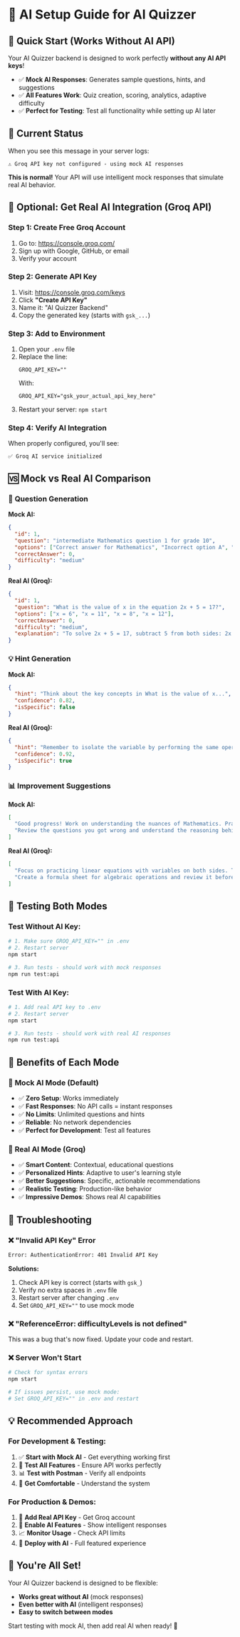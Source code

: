 # 🤖 AI Setup Guide for AI Quizzer

## 🚀 Quick Start (Works Without AI API)

Your AI Quizzer backend is designed to work perfectly **without any AI API keys**! 

- ✅ **Mock AI Responses**: Generates sample questions, hints, and suggestions
- ✅ **All Features Work**: Quiz creation, scoring, analytics, adaptive difficulty
- ✅ **Perfect for Testing**: Test all functionality while setting up AI later

## 🔧 Current Status

When you see this message in your server logs:
```
⚠️ Groq API key not configured - using mock AI responses
```

**This is normal!** Your API will use intelligent mock responses that simulate real AI behavior.

## 🔑 Optional: Get Real AI Integration (Groq API)

### Step 1: Create Free Groq Account
1. Go to: https://console.groq.com/
2. Sign up with Google, GitHub, or email
3. Verify your account

### Step 2: Generate API Key
1. Visit: https://console.groq.com/keys
2. Click **"Create API Key"**
3. Name it: "AI Quizzer Backend"
4. Copy the generated key (starts with `gsk_...`)

### Step 3: Add to Environment
1. Open your `.env` file
2. Replace the line:
   ```
   GROQ_API_KEY=""
   ```
   With:
   ```
   GROQ_API_KEY="gsk_your_actual_api_key_here"
   ```
3. Restart your server: `npm start`

### Step 4: Verify AI Integration
When properly configured, you'll see:
```
✅ Groq AI service initialized
```

## 🆚 Mock vs Real AI Comparison

### 📝 **Question Generation**

**Mock AI:**
```json
{
  "id": 1,
  "question": "intermediate Mathematics question 1 for grade 10",
  "options": ["Correct answer for Mathematics", "Incorrect option A", "Incorrect option B", "Incorrect option C"],
  "correctAnswer": 0,
  "difficulty": "medium"
}
```

**Real AI (Groq):**
```json
{
  "id": 1,
  "question": "What is the value of x in the equation 2x + 5 = 17?",
  "options": ["x = 6", "x = 11", "x = 8", "x = 12"],
  "correctAnswer": 0,
  "difficulty": "medium",
  "explanation": "To solve 2x + 5 = 17, subtract 5 from both sides: 2x = 12, then divide by 2: x = 6"
}
```

### 💡 **Hint Generation**

**Mock AI:**
```json
{
  "hint": "Think about the key concepts in What is the value of x...",
  "confidence": 0.82,
  "isSpecific": false
}
```

**Real AI (Groq):**
```json
{
  "hint": "Remember to isolate the variable by performing the same operation on both sides of the equation. Start by dealing with the constant term.",
  "confidence": 0.92,
  "isSpecific": true
}
```

### 📊 **Improvement Suggestions**

**Mock AI:**
```json
[
  "Good progress! Work on understanding the nuances of Mathematics. Practice with more challenging problems.",
  "Review the questions you got wrong and understand the reasoning behind correct answers."
]
```

**Real AI (Groq):**
```json
[
  "Focus on practicing linear equations with variables on both sides. Try solving 10-15 similar problems daily.",
  "Create a formula sheet for algebraic operations and review it before each practice session."
]
```

## 🧪 Testing Both Modes

### Test Without AI Key:
```bash
# 1. Make sure GROQ_API_KEY="" in .env
# 2. Restart server
npm start

# 3. Run tests - should work with mock responses
npm run test:api
```

### Test With AI Key:
```bash
# 1. Add real API key to .env
# 2. Restart server  
npm start

# 3. Run tests - should work with real AI responses
npm run test:api
```

## 🎯 Benefits of Each Mode

### 🔄 **Mock AI Mode (Default)**
- ✅ **Zero Setup**: Works immediately
- ✅ **Fast Responses**: No API calls = instant responses
- ✅ **No Limits**: Unlimited questions and hints
- ✅ **Reliable**: No network dependencies
- ✅ **Perfect for Development**: Test all features

### 🤖 **Real AI Mode (Groq)**
- ✅ **Smart Content**: Contextual, educational questions
- ✅ **Personalized Hints**: Adaptive to user's learning style
- ✅ **Better Suggestions**: Specific, actionable recommendations
- ✅ **Realistic Testing**: Production-like behavior
- ✅ **Impressive Demos**: Shows real AI capabilities

## 🔧 Troubleshooting

### ❌ "Invalid API Key" Error
```bash
Error: AuthenticationError: 401 Invalid API Key
```
**Solutions:**
1. Check API key is correct (starts with `gsk_`)
2. Verify no extra spaces in `.env` file
3. Restart server after changing `.env`
4. Set `GROQ_API_KEY=""` to use mock mode

### ❌ "ReferenceError: difficultyLevels is not defined"
This was a bug that's now fixed. Update your code and restart.

### ❌ Server Won't Start
```bash
# Check for syntax errors
npm start

# If issues persist, use mock mode:
# Set GROQ_API_KEY="" in .env and restart
```

## 💡 Recommended Approach

### For Development & Testing:
1. ✅ **Start with Mock AI** - Get everything working first
2. 🧪 **Test All Features** - Ensure API works perfectly
3. 📊 **Test with Postman** - Verify all endpoints
4. 🎯 **Get Comfortable** - Understand the system

### For Production & Demos:
1. 🔑 **Add Real API Key** - Get Groq account
2. 🤖 **Enable AI Features** - Show intelligent responses
3. 📈 **Monitor Usage** - Check API limits
4. 🚀 **Deploy with AI** - Full featured experience

## 🎉 You're All Set!

Your AI Quizzer backend is designed to be flexible:
- **Works great without AI** (mock responses)
- **Even better with AI** (intelligent responses)
- **Easy to switch between modes**

Start testing with mock AI, then add real AI when ready! 🚀